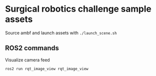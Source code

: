 # Surgical robotics challenge sample assets

Source ambf and launch assets with `./launch_scene.sh`



## ROS2 commands

Visualize camera feed
```
ros2 run rqt_image_view rqt_image_view
```